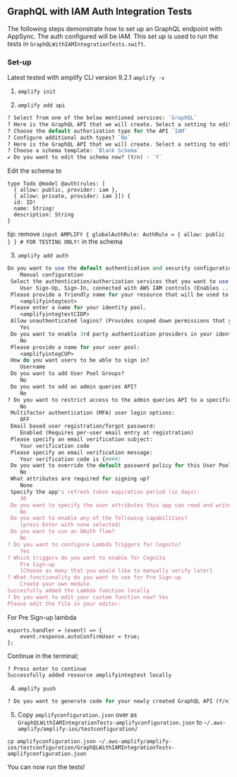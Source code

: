 ## GraphQL with IAM Auth Integration Tests

The following steps demonstrate how to set up an GraphQL endpoint with AppSync. The auth configured will be IAM. This set up is used to run the tests in `GraphQLWithIAMIntegrationTests.swift`.

### Set-up

Latest tested with amplify CLI version 9.2.1 `amplify -v`

1. `amplify init`

2. `amplify add api`

```perl
? Select from one of the below mentioned services: `GraphQL`
? Here is the GraphQL API that we will create. Select a setting to edit or continue Authorization modes: API key (default, expiration time: 7 days from now)
? Choose the default authorization type for the API `IAM`
? Configure additional auth types? `No`
? Here is the GraphQL API that we will create. Select a setting to edit or continue `Continue`
? Choose a schema template: `Blank Schema`
✔ Do you want to edit the schema now? (Y/n) · `Y`
```

Edit the schema to
```
type Todo @model @auth(rules: [
  { allow: public, provider: iam }, 
  { allow: private, provider: iam }]) {
  id: ID!
  name: String!
  description: String
}

```
tip: remove `input AMPLIFY { globalAuthRule: AuthRule = { allow: public } } # FOR TESTING ONLY!` in the schema

3. `amplify add auth`
```perl
Do you want to use the default authentication and security configuration? 
    Manual configuration
 Select the authentication/authorization services that you want to use: 
    User Sign-Up, Sign-In, connected with AWS IAM controls (Enables ...)
 Please provide a friendly name for your resource that will be used to label this category in the project: 
    <amplifyintegtest>
 Please enter a name for your identity pool. 
    <amplifyintegtestCIDP>
 Allow unauthenticated logins? (Provides scoped down permissions that you can control via AWS IAM) 
    Yes
 Do you want to enable 3rd party authentication providers in your identity pool? 
    No
 Please provide a name for your user pool: 
    <amplifyintegCUP>
 How do you want users to be able to sign in? 
    Username
 Do you want to add User Pool Groups? 
    No
 Do you want to add an admin queries API? 
    No
? Do you want to restrict access to the admin queries API to a specific Group 
    No
 Multifactor authentication (MFA) user login options: 
    OFF
 Email based user registration/forgot password: 
    Enabled (Requires per-user email entry at registration)
 Please specify an email verification subject: 
    Your verification code
 Please specify an email verification message: 
    Your verification code is {####}
 Do you want to override the default password policy for this User Pool? 
    No
 What attributes are required for signing up? 
    None
 Specify the app's refresh token expiration period (in days): 
    30
 Do you want to specify the user attributes this app can read and write? 
    No
 Do you want to enable any of the following capabilities?
    (press Enter with none selected)
 Do you want to use an OAuth flow? 
    No
? Do you want to configure Lambda Triggers for Cognito? 
    Yes
? Which triggers do you want to enable for Cognito
    Pre Sign-up
    [Choose as many that you would like to manually verify later]
? What functionality do you want to use for Pre Sign-up 
    Create your own module
Succesfully added the Lambda function locally
? Do you want to edit your custom function now? Yes
Please edit the file in your editor: 
```

For Pre Sign-up lambda

```
exports.handler = (event) => {
    event.response.autoConfirmUser = true;
};
```

Continue in the terminal;

```
? Press enter to continue
Successfully added resource amplifyintegtest locally
```

4. `amplify push`

```perl
? Do you want to generate code for your newly created GraphQL API (Y/n) `n`
```

5. Copy `amplifyconfiguration.json` over as `GraphQLWithIAMIntegrationTests-amplifyconfiguration.json` to `~/.aws-amplify/amplify-ios/testconfiguration/`

```
cp amplifyconfiguration.json ~/.aws-amplify/amplify-ios/testconfiguration/GraphQLWithIAMIntegrationTests-amplifyconfiguration.json

```

You can now run the tests!
